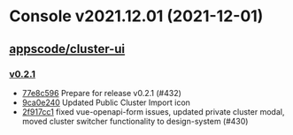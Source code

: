 # Console v2021.12.01 (2021-12-01)


## [appscode/cluster-ui](https://github.com/appscode/cluster-ui)

### [v0.2.1](https://github.com/appscode/cluster-ui/releases/tag/v0.2.1)

- [77e8c596](https://github.com/appscode/cluster-ui/commit/77e8c596) Prepare for release v0.2.1 (#432)
- [9ca0e240](https://github.com/appscode/cluster-ui/commit/9ca0e240) Updated Public Cluster Import icon
- [2f917cc1](https://github.com/appscode/cluster-ui/commit/2f917cc1) fixed vue-openapi-form  issues, updated private cluster modal, moved cluster switcher functionality to design-system (#430)



